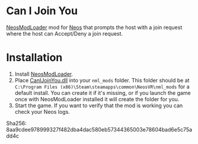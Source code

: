 # Can I Join You
[NeosModLoader](https://github.com/zkxs/NeosModLoader) mod for [Neos](https://neos.com/) that prompts the host with a join request where the host can Accept/Deny a join request.
 
# Installation
1. Install [NeosModLoader](https://github.com/zkxs/NeosModLoader).
2. Place [CanIJoinYou.dll](https://github.com/LeCloutPanda/CanIJoinYou/releases/latest/download/CanIJoinYou.dll) into your `nml_mods` folder. This folder should be at `C:\Program Files (x86)\Steam\steamapps\common\NeosVR\nml_mods` for a default install. You can create it if it's missing, or if you launch the game once with NeosModLoader installed it will create the folder for you.
3. Start the game. If you want to verify that the mod is working you can check your Neos logs. 

Sha256: 8aa9cdee978999327f482dba4dac580eb57344365003e78604bad6e5c75add4c
